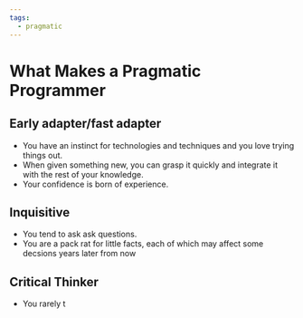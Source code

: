 ```yaml
---
tags:
  - pragmatic
---
```

# What Makes a Pragmatic Programmer

## Early adapter/fast adapter
* You have an instinct for technologies and techniques and you love trying things out.
* When given something new, you can grasp it quickly and integrate it with the rest of your knowledge.
* Your confidence is born of experience.
## Inquisitive
* You tend to ask ask questions.
* You are a pack rat for little facts, each of which may affect some decsions years later from now

## Critical Thinker
* You rarely t